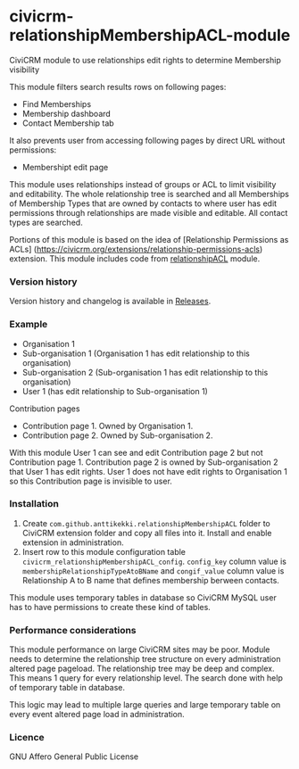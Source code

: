 civicrm-relationshipMembershipACL-module
========================================

CiviCRM module to use relationships edit rights to determine Membership visibility

This module filters search results rows on following pages:
* Find Memberships
* Membership dashboard
* Contact Membership tab

It also prevents user from accessing following pages by direct URL without permissions:
* Membershipt edit page


This module uses relationships instead of groups or ACL to limit visibility and editability. The whole relationship tree is searched and all Memberships of Membership Types that are owned by contacts to where user has edit permissions through relationships are made visible and editable. All contact types are searched.

Portions of this module is based on the idea of [Relationship Permissions as ACLs] (https://civicrm.org/extensions/relationship-permissions-acls) extension. This module includes code from [relationshipACL](https://github.com/anttikekki/civicrm-relationshipACL-module) module.

### Version history
Version history and changelog is available in [Releases](https://github.com/anttikekki/civicrm-relationshipMembershipACL-module/releases).

### Example
* Organisation 1
* Sub-organisation 1 (Organisation 1 has edit relationship to this organisation)
* Sub-organisation 2 (Sub-organisation 1 has edit relationship to this organisation)
* User 1 (has edit relationship to Sub-organisation 1)

Contribution pages
* Contribution page 1. Owned by Organisation 1.
* Contribution page 2. Owned by Sub-organisation 2.

With this module User 1 can see and edit Contribution page 2 but not Contribution page 1. Contribution page 2 is owned by Sub-organisation 2 that User 1 has edit rights. User 1 does not have edit rights to Organisation 1 so this Contribution page is invisible to user.

### Installation
1. Create `com.github.anttikekki.relationshipMembershipACL` folder to CiviCRM extension folder and copy all files into it. Install and enable extension in administration.
2. Insert row to this module configuration table `civicrm_relationshipMembershipACL_config`. `config_key` column value is `membershipRelationshipTypeAtoBName` and `congif_value` column value is Relationship A to B name that defines membership berween contacts.

This module uses temporary tables in database so CiviCRM MySQL user has to have permissions to create these kind of tables.

### Performance considerations
This module performance on large CiviCRM sites may be poor. Module needs to determine the relationship tree structure on every administration altered page pageload. The relationship tree may be deep and complex. This means 1 query for every relationship level. The search done with help of temporary table in database.

This logic may lead to multiple large queries and large temporary table on every event altered page load in administration.

### Licence
GNU Affero General Public License
